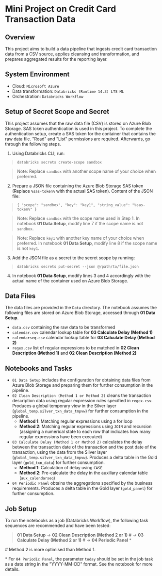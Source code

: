 # Mini Project on Credit Card Transaction Data

## Overview

This project aims to build a data pipeline that ingests credit card transaction data from a CSV source, applies cleansing and transformation, and prepares aggregated results for the reporting layer.

## System Environment
- Cloud: `Microsoft Azure`
- Data transformation: `Databricks (Runtime 14.3) LTS ML`
- Orchestration: `Databricks Workflow`

## Setup of Secret Scope and Secret
This project assumes that the raw data file (CSV) is stored on Azure Blob Storage. SAS token authentication is used in this project. To complete the authentication setup, create a SAS token for the container that contains the raw data file. "Read" and "List" permissions are required. Afterwards, go through the following steps.
1. Using Databricks CLI, run:
> `databricks secrets create-scope sandbox`

> Note: Replace `sandbox` with another scope name of your choice when preferred.

2. Prepare a JSON file containing the Azure Blob Storage SAS token (Replace `%sas-token%` with the actual SAS token). Content of the JSON file:
> `{ "scope": "sandbox", "key": "key1", "string_value": "%sas-token%" }`

> Note: Replace `sandbox` with the scope name used in Step 1. In notebook **01 Data Setup**, modify line 7 if the scope name is not `sandbox`.

> Note: Replace `key1` with another key name of your choice when preferred. In notebook **01 Data Setup**, modify line 8 if the scope name is not `key1`.

3. Add the JSON file as a secret to the secret scope by running:
> `databricks secrets put-secret --json @/path/to/file.json`

4. In notebook **01 Data Setup**, modify lines 3 and 4 accordingly with the actual name of the container used on Azure Blob Storage.

## Data Files
The data files are provided in the `Data` directory. The notebook assumes the following files are stored on Azure Blob Storage, accessed through **01 Data Setup**.
- `data.csv` containing the raw data to be transformed
- `calendar.csv` calendar lookup table for **03 Calculate Delay (Method 1)**
- `calendarseq.csv` calendar lookup table for **03 Calculate Delay (Method 2)**
- `regex.csv` list of regular expressions to be matched in **02 Clean Description (Method 1)** and **02 Clean Description (Method 2)**

## Notebooks and Tasks
- `01 Data Setup` includes the configuration for obtaining data files from Azure Blob Storage and preparing them for further consumption in the pipeline.
- `02 Clean Description (Method 1 or Method 2)` cleans the transaction description data using regular expression rules specified in `regex.csv`. Produces a global temporary view in the Silver layer (`global_temp.silver_txn_data_tmpvw`) for further consumption in the pipeline.
  - **Method 1**: Matching regular expressions using a for loop
  - **Method 2**: Matching regular expressions using `JOIN` and recursion (assigning a numerical state to each row that indicates how many regular expressions have been executed)
- `03 Calculate Delay (Method 1 or Method 2)` calculates the delay between the transaction date of the transaction and the post date of the transaction, using the data from the Silver layer (`global_temp.silver_txn_data_tmpvw`). Produces a delta table in the Gold layer (`gold_txn_data`) for further consumption.
  - **Method 1**: Calculation of delay using `CASE`
  - **Method 2**: Pre-calculate the delay in the auxiliary calendar table (`aux_calendarseq`)
- `04 Periodic Panel` obtains the aggregations specified by the business requirements. Produces a delta table in the Gold layer (`gold_panel`) for further consumption.

## Job Setup
To run the notebooks as a job (Databricks Workflow), the following task sequences are recommended and have been tested:
> **01 Data Setup** → **02 Clean Description (Method 2 or 1)** \# → **03 Calculate Delay (Method 2 or 1)** \# → **04 Periodic Panel** \*

\# Method 2 is more optimised than Method 1.

\* For `04 Periodic Panel`, the parameter `today` should be set in the job task as a date string in the "YYYY-MM-DD" format. See the notebook for more details.